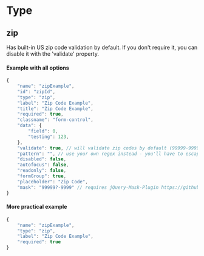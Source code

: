 # Type #
## zip ##

Has built-in US zip code validation by default. If you don't require it, you can disable it with the 'validate' property.

#### Example with all options ####

```javascript
{
    "name": "zipExample",
    "id": "zipId",
    "type": "zip",
    "label": "Zip Code Example",
    "title": "Zip Code Example",
    "required": true,
    "classname": "form-control",
    "data": {
        "field": 0,
        "testing": 123,
    },
    "validate": true, // will validate zip codes by default (99999-9999 && 99999). disable this to turn it off
    "pattern": "", // use your own regex instead - you'll have to escape some characters and omit the beginning/end forward slashes
    "disabled": false,
    "autofocus": false,
    "readonly": false,
    "formGroup": true,
    "placeholder": "Zip Code",
    "mask": "99999?-9999" // requires jQuery-Mask-Plugin https://github.com/igorescobar/jQuery-Mask-Plugin
}
```

#### More practical example ####

```javascript
{
    "name": "zipExample",
    "type": "zip",
    "label": "Zip Code Example",
    "required": true
}
```
